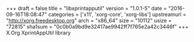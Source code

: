 +++
draft = false
title = "libxprintapputil"
version = "1.0.1-5"
date = "2016-09-16T18:08:47"
categories = ['x11', 'xorg-core', 'xorg-libs']
upstreamurl = "http://xorg.freedesktop.org"
arch = "x86_64"
size = "10112"
usize = "72815"
sha1sum = "0c0b0a9bd9e32417ae9942ff7f765e2a42c3446f"
+++
X.Org XprintAppUtil library